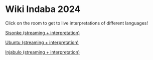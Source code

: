 # Wiki Indaba 2024

Click on the room to get to live interpretations of different languages!

[Sisonke (streaming + interpretation)](./sisonke/)

[Ubuntu (streaming + interpretation)](./ubuntu/)

[Injabulo (streaming + interpretation)](./injabulo/)
